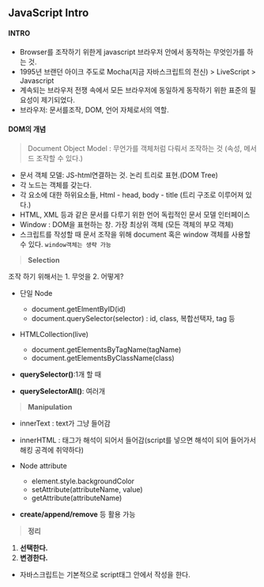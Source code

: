 ## JavaScript Intro

#### INTRO

* Browser를 조작하기 위한게 javascript 브라우저 안에서 동작하는 무엇인가를 하는 것.
* 1995년 브랜던 아이크 주도로 Mocha(지금 자바스크립트의 전신) > LiveScript > Javascript
* 계속되는 브라우저 전쟁 속에서 모든 브라우저에 동일하게 동작하기 위한 표준의 필요성이 제기되었다.
* 브라우저: 문서를조작, DOM, 언어 자체로서의 역할.



#### DOM의 개념

> Document Object Model : 무언가를 객체처럼 다뤄서 조작하는 것 (속성, 메서드 조작할 수 있다.)

* 문서 객체 모델: JS-html연결하는 것. 논리 트리로 표현.(DOM Tree)
* 각 노드는 객체를 갖는다.
* 각 요소에 대한 하위요소들, Html - head, body - title (트리 구조로 이루어져 있다.)
* HTML, XML 등과 같은 문서를 다루기 위한 언어 독립적인 문서 모델 인터페이스
* Window : DOM을 표현하는 창. 가장 최상위 객체 (모든 객체의 부모 객체)
* 스크립트를 작성할 때 문서 조작을 위해 document 혹은 window 객체를 사용할 수 있다. `window객체는 생략 가능`



>**Selection**

조작 하기 위해서는 1. 무엇을 2. 어떻게?

* 단일 Node
  * document.getElmentByID(id)
  * document.querySelector(selector) : id, class, 복합선택자, tag 등
* HTMLCollection(live)
  * document.getElementsByTagName(tagName)
  * document.getElementsByClassName(class)

* **querySelector()**:1개 할 때
* **querySelectorAll()**: 여러개



> **Manipulation**

* innerText : text가 그냥 들어감
* innerHTML : 태그가 해석이 되어서 들어감(script를 넣으면 해석이 되어 들어가서 해킹 공격에 취약하다)
* Node attribute
  * element.style.backgroundColor
  * setAttribute(attributeName, value)
  * getAttribute(attributeName)

* **create/append/remove** 등 활용 가능



> **정리**

1. **선택한다.**
2. **변경한다.**



* 자바스크립트는 기본적으로 script태그 안에서 작성을 한다.